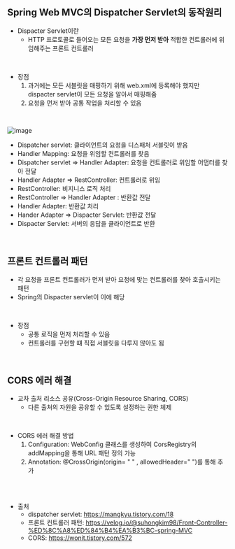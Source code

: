 
## Spring Web MVC의 Dispatcher Servlet의 동작원리
* Dispacter Servlet이란
    * HTTP 프로토콜로 들어오는 모든 요청을 **가장 먼저 받아** 적합한 컨트롤러에 위임해주는 프론트 컨트롤러

<br>

* 장점
    1. 과거에는 모든 서블릿을 매핑하기 위해 web.xml에 등록해야 했지만 dispacter servlet이 모든 요청을 알아서 매핑해줌
    2. 요청을 먼저 받아 공통 작업을 처리할 수 있음

<br>

![image](https://user-images.githubusercontent.com/56907015/178278968-c2ac0326-8685-40fe-81c0-fc576fe1cc5e.png)  
* Dispatcher servlet: 클라이언트의 요청을 디스패처 서블릿이 받음
* Handler Mapping: 요청을 위임할 컨트롤러를 찾음 
* Dispatcher servlet => Handler Adapter: 요청을 컨트롤러로 위임할 어댑터를 찾아 전달
* Handler Adapter => RestController: 컨트롤러로 위임
* RestController: 비지니스 로직 처리 
* RestController => Handler Adapter : 반환값 전달
* Handler Adapter: 반환값 처리
* Hander Adapter => Dispacter Servlet: 반환값 전달
* Dispacter Servlet: 서버의 응답을 클라이언트로 반환

<br>

## 프론트 컨트롤러 패턴
* 각 요청을 프론트 컨트롤러가 먼저 받아 요청에 맞는 컨트롤러를 찾아 호출시키는 패턴
* Spring의 Dispacter servlet이 이에 해당

<br>

* 장점
    * 공통 로직을 먼저 처리할 수 있음
    * 컨트롤러를 구현할 떄 직접 서블릿을 다루지 않아도 됨

<br> 

## CORS 에러 해결
* 교차 출처 리소스 공유(Cross-Origin Resource Sharing, CORS)    
    * 다른 출처의 자원을 공유할 수 있도록 설정하는 권한 체제

<br>

* CORS 에러 해결 방법
    1. Configuration: WebConfig 클래스를 생성하여 CorsRegistry의 addMapping을 통해 URL 패턴 정의 가능
    2. Annotation: @CrossOrigin(origin= " " , allowedHeader=" ")를 통해 추가 



<br>
<br>

* 출처
   * dispatcher servlet: https://mangkyu.tistory.com/18
   * 프론트 컨트롤러 패턴: https://velog.io/@suhongkim98/Front-Controller-%ED%8C%A8%ED%84%B4%EA%B3%BC-spring-MVC
   * CORS: https://wonit.tistory.com/572
